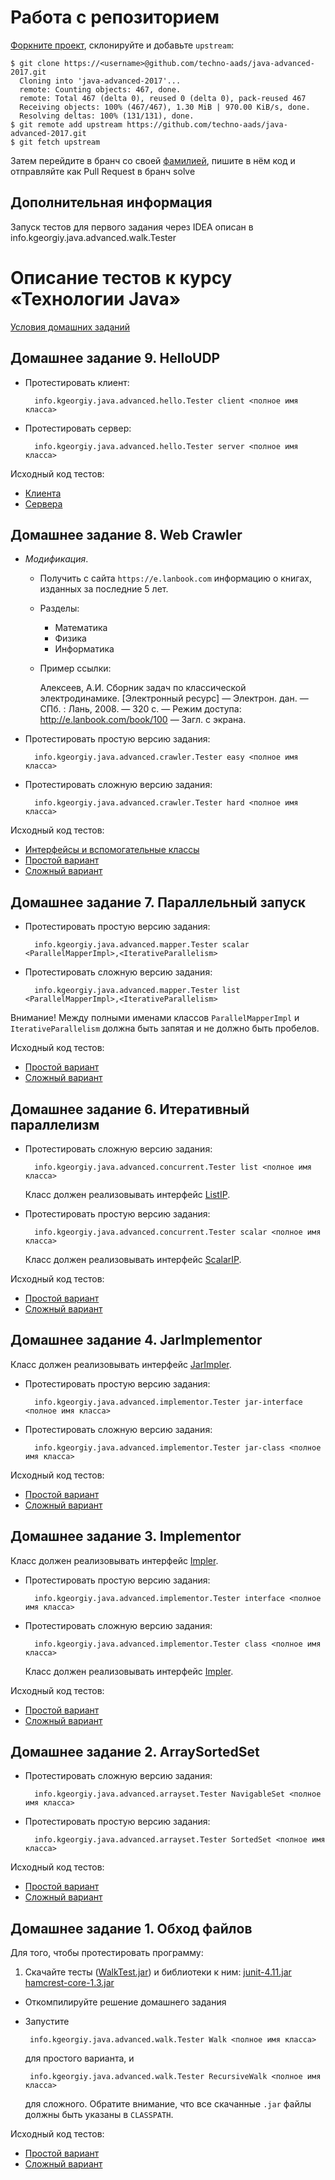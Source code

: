 Работа с репозиторием
====

[Форкните проект](https://help.github.com/articles/fork-a-repo/), склонируйте и добавьте `upstream`:
```
$ git clone https://<username>@github.com/techno-aads/java-advanced-2017.git
  Cloning into 'java-advanced-2017'...
  remote: Counting objects: 467, done.
  remote: Total 467 (delta 0), reused 0 (delta 0), pack-reused 467
  Receiving objects: 100% (467/467), 1.30 MiB | 970.00 KiB/s, done.
  Resolving deltas: 100% (131/131), done.
$ git remote add upstream https://github.com/techno-aads/java-advanced-2017.git
$ git fetch upstream
```
Затем перейдите в бранч со своей [фамилией](https://github.com/techno-aads/java-advanced-2017/branches/all), пишите в нём код и отправляйте как Pull Request в бранч solve

Дополнительная информация
----
Запуск тестов для первого задания через IDEA описан в info.kgeorgiy.java.advanced.walk.Tester 

Описание тестов к курсу «Технологии Java»
====

[Условия домашних заданий](http://www.kgeorgiy.info/courses/java-advanced/homeworks.html)

Домашнее задание 9. HelloUDP
----
* Протестировать клиент:

        info.kgeorgiy.java.advanced.hello.Tester client <полное имя класса>

* Протестировать сервер:

        info.kgeorgiy.java.advanced.hello.Tester server <полное имя класса>

Исходный код тестов:

* [Клиента](java/info/kgeorgiy/java/advanced/hello/HelloClientTest.java)
* [Сервера](java/info/kgeorgiy/java/advanced/hello/HelloServerTest.java)


Домашнее задание 8. Web Crawler
----
* *Модификация*.
    * Получить с сайта `https://e.lanbook.com` информацию о
    книгах, изданных за последние 5 лет.
    * Разделы:
        * Математика
        * Физика
        * Информатика
    * Пример ссылки:

        Алексеев, А.И. Сборник задач по классической электродинамике. 
        [Электронный ресурс] — Электрон. дан. — СПб. : Лань, 2008. — 320 с. — 
        Режим доступа: http://e.lanbook.com/book/100 — Загл. с экрана.

* Протестировать простую версию задания:

        info.kgeorgiy.java.advanced.crawler.Tester easy <полное имя класса>

* Протестировать сложную версию задания:

        info.kgeorgiy.java.advanced.crawler.Tester hard <полное имя класса>

Исходный код тестов:

* [Интерфейсы и вспомогательные классы](java/info/kgeorgiy/java/advanced/crawler/)
* [Простой вариант](java/info/kgeorgiy/java/advanced/crawler/CrawlerEasyTest.java)
* [Сложный вариант](java/info/kgeorgiy/java/advanced/crawler/CrawlerHardTest.java)


Домашнее задание 7. Параллельный запуск
----
* Протестировать простую версию задания:

        info.kgeorgiy.java.advanced.mapper.Tester scalar <ParallelMapperImpl>,<IterativeParallelism>

* Протестировать сложную версию задания:

        info.kgeorgiy.java.advanced.mapper.Tester list <ParallelMapperImpl>,<IterativeParallelism>

Внимание! Между полными именами классов `ParallelMapperImpl` и `IterativeParallelism` должна
быть запятая и не должно быть пробелов.

Исходный код тестов:

* [Простой вариант](java/info/kgeorgiy/java/advanced/mapper/ScalarMapperTest.java)
* [Сложный вариант](java/info/kgeorgiy/java/advanced/mapper/ListMapperTest.java)


Домашнее задание 6. Итеративный параллелизм
----
* Протестировать сложную версию задания:

        info.kgeorgiy.java.advanced.concurrent.Tester list <полное имя класса>

  Класс должен реализовывать интерфейс
  [ListIP](java/info/kgeorgiy/java/advanced/concurrent/ListIP.java).
* Протестировать простую версию задания:

        info.kgeorgiy.java.advanced.concurrent.Tester scalar <полное имя класса>

  Класс должен реализовывать интерфейс
  [ScalarIP](java/info/kgeorgiy/java/advanced/concurrent/ScalarIP.java).

Исходный код тестов:

* [Простой вариант](java/info/kgeorgiy/java/advanced/concurrent/ScalarIPTest.java)
* [Сложный вариант](java/info/kgeorgiy/java/advanced/concurrent/ListIPTest.java)

Домашнее задание 4. JarImplementor
----
Класс должен реализовывать интерфейс
[JarImpler](java/info/kgeorgiy/java/advanced/implementor/JarImpler.java).

* Протестировать простую версию задания:

        info.kgeorgiy.java.advanced.implementor.Tester jar-interface <полное имя класса>

* Протестировать сложную версию задания:

        info.kgeorgiy.java.advanced.implementor.Tester jar-class <полное имя класса>

Исходный код тестов:

* [Простой вариант](java/info/kgeorgiy/java/advanced/implementor/InterfaceJarImplementorTest.java)
* [Сложный вариант](java/info/kgeorgiy/java/advanced/implementor/ClassJarImplementorTest.java)


Домашнее задание 3. Implementor
----

Класс должен реализовывать интерфейс
[Impler](java/info/kgeorgiy/java/advanced/implementor/Impler.java).

* Протестировать простую версию задания:

        info.kgeorgiy.java.advanced.implementor.Tester interface <полное имя класса>

* Протестировать сложную версию задания:

        info.kgeorgiy.java.advanced.implementor.Tester class <полное имя класса>

  Класс должен реализовывать интерфейс
  [Impler](java/info/kgeorgiy/java/advanced/implementor/Impler.java).

Исходный код тестов:

* [Простой вариант](java/info/kgeorgiy/java/advanced/implementor/InterfaceImplementorTest.java)
* [Сложный вариант](java/info/kgeorgiy/java/advanced/implementor/ClassImplementorTest.java)

Домашнее задание 2. ArraySortedSet
----
* Протестировать сложную версию задания:

        info.kgeorgiy.java.advanced.arrayset.Tester NavigableSet <полное имя класса>

* Протестировать простую версию задания:

        info.kgeorgiy.java.advanced.arrayset.Tester SortedSet <полное имя класса>

Исходный код тестов:

* [Простой вариант](java/info/kgeorgiy/java/advanced/arrayset/SortedSetTest.java)
* [Сложный вариант](java/info/kgeorgiy/java/advanced/arrayset/NavigableSetTest.java)


Домашнее задание 1. Обход файлов
----
Для того, чтобы протестировать программу:

 1. Скачайте тесты ([WalkTest.jar](artifacts/WalkTest.jar)) и библиотеки к ним:
    [junit-4.11.jar](lib/junit-4.11.jar) [hamcrest-core-1.3.jar](lib/hamcrest-core-1.3.jar)
 * Откомпилируйте решение домашнего задания
 * Запустите

        info.kgeorgiy.java.advanced.walk.Tester Walk <полное имя класса>

   для простого варианта, и

        info.kgeorgiy.java.advanced.walk.Tester RecursiveWalk <полное имя класса>

   для сложного. Обратите внимание, что все скачанные `.jar` файлы должны
   быть указаны в `CLASSPATH`.

Исходный код тестов:

* [Простой вариант](java/info/kgeorgiy/java/advanced/walk/WalkTest.java)
* [Сложный вариант](java/info/kgeorgiy/java/advanced/walk/RecursiveWalkTest.java)
